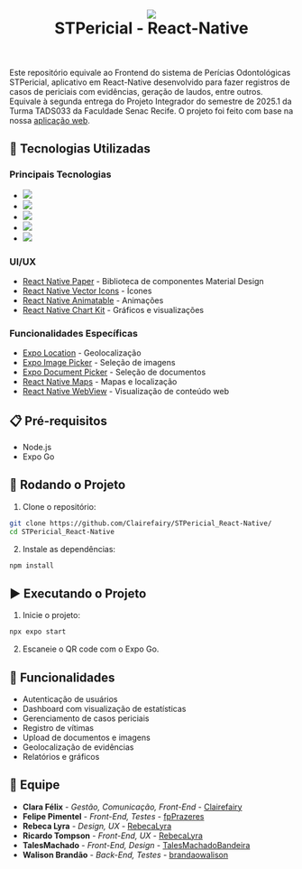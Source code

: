 <div align="center">
    <h1>
       <img src="https://i.imgur.com/nIzsvvc.png" /><br>
        <b font-size: 20px;>STPericial - React-Native</b>
        </br>
        </br>
    </h1>
</div>

Este repositório equivale ao Frontend do sistema de Perícias Odontológicas STPericial, aplicativo em React-Native desenvolvido para fazer registros de casos de periciais com evidências, geração de laudos, entre outros. Equivale à segunda entrega do Projeto Integrador do semestre de 2025.1 da Turma TADS033 da Faculdade Senac Recife. O projeto foi feito com base na nossa [aplicação web](https://github.com/Clairefairy/STPericial_FrontEnd).

## 🚀 Tecnologias Utilizadas

### Principais Tecnologias
- [<img src="https://img.shields.io/badge/React--Native-05122A?style=for-the-badge&logo=react">](https://reactnative.dev/)
- [<img src="https://img.shields.io/badge/Expo-000000?style=for-the-badge&logo=expo">](https://expo.dev/)
- [<img src="https://img.shields.io/badge/React%20Navigation-8A2BE2?style=for-the-badge">](https://reactnavigation.org/)
- [<img src="https://img.shields.io/badge/Axios-5A29E4?style=for-the-badge&logo=axios">](https://axios-http.com/)
- [<img src="https://img.shields.io/badge/JWT%20Decode-000000?style=for-the-badge&logo=JSON%20web%20tokens">](https://github.com/auth0/jwt-decode)

### UI/UX
- [React Native Paper](https://callstack.github.io/react-native-paper/) - Biblioteca de componentes Material Design
- [React Native Vector Icons](https://github.com/oblador/react-native-vector-icons) - Ícones
- [React Native Animatable](https://github.com/oblador/react-native-animatable) - Animações
- [React Native Chart Kit](https://github.com/indiespirit/react-native-chart-kit) - Gráficos e visualizações

### Funcionalidades Específicas
- [Expo Location](https://docs.expo.dev/versions/latest/sdk/location/) - Geolocalização
- [Expo Image Picker](https://docs.expo.dev/versions/latest/sdk/imagepicker/) - Seleção de imagens
- [Expo Document Picker](https://docs.expo.dev/versions/latest/sdk/documentpicker/) - Seleção de documentos
- [React Native Maps](https://github.com/react-native-maps/react-native-maps) - Mapas e localização
- [React Native WebView](https://github.com/react-native-webview/react-native-webview) - Visualização de conteúdo web

## 📋 Pré-requisitos

- Node.js
- Expo Go

## 🔧 Rodando o Projeto

1. Clone o repositório:
```bash
git clone https://github.com/Clairefairy/STPericial_React-Native/
cd STPericial_React-Native
```

2. Instale as dependências:
```bash
npm install
```


## ▶️ Executando o Projeto

1. Inicie o projeto:
```bash
npx expo start
```

2. Escaneie o QR code com o Expo Go.


## 📱 Funcionalidades

- Autenticação de usuários
- Dashboard com visualização de estatísticas
- Gerenciamento de casos periciais
- Registro de vítimas
- Upload de documentos e imagens
- Geolocalização de evidências
- Relatórios e gráficos

## 👥 Equipe

* **Clara Félix** - *Gestão, Comunicação, Front-End* - [Clairefairy](https://github.com/Clairefairy)
* **Felipe Pimentel** - *Front-End, Testes* - [fpPrazeres](https://github.com/fpPrazeres)
* **Rebeca Lyra** - *Design, UX* - [RebecaLyra](https://github.com/RebecaLyra)
* **Ricardo Tompson** - *Front-End, UX* - [RebecaLyra](https://github.com/RebecaLyra)
* **TalesMachado** - *Front-End, Design* - [TalesMachadoBandeira](https://github.com/TalesMachadoBandeira)
* **Walison Brandão** - *Back-End, Testes* - [brandaowalison](https://github.com/brandaowalison)
